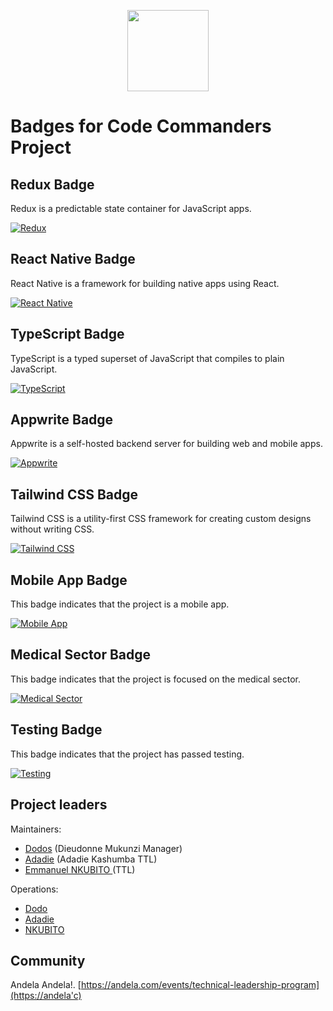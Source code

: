 



<p align="center">
    <img src="https://i.ebayimg.com/thumbs/images/g/1jUAAOSwSd5icJP3/s-l1600.jpg"
        height="130">
</p>


# Badges for Code Commanders Project

## Redux Badge
Redux is a predictable state container for JavaScript apps.

[![Redux](https://img.shields.io/badge/Redux-Toolkit-blue)](https://img.shields.io/badge/Redux-Toolkit-blue)

## React Native Badge
React Native is a framework for building native apps using React.

[![React Native](https://img.shields.io/badge/React_Native-0.65-green)](https://img.shields.io/badge/React_Native-0.65-green)

## TypeScript Badge
TypeScript is a typed superset of JavaScript that compiles to plain JavaScript.

[![TypeScript](https://img.shields.io/badge/TypeScript-4.5.4-blue)](https://img.shields.io/badge/TypeScript-4.5.4-blue)

## Appwrite Badge
Appwrite is a self-hosted backend server for building web and mobile apps.

[![Appwrite](https://img.shields.io/badge/Appwrite-v0.10.7-orange)](https://img.shields.io/badge/Appwrite-v0.10.7-orange)

## Tailwind CSS Badge
Tailwind CSS is a utility-first CSS framework for creating custom designs without writing CSS.

[![Tailwind CSS](https://img.shields.io/badge/Tailwind_CSS-v3.0.0-blueviolet)](https://img.shields.io/badge/Tailwind_CSS-v3.0.0-blueviolet)

## Mobile App Badge
This badge indicates that the project is a mobile app.

[![Mobile App](https://img.shields.io/badge/Mobile_App-React_Native-brightgreen)](https://img.shields.io/badge/Mobile_App-React_Native-brightgreen)

## Medical Sector Badge
This badge indicates that the project is focused on the medical sector.

[![Medical Sector](https://img.shields.io/badge/Medical_Sector-Healthcare-red)](https://img.shields.io/badge/Medical_Sector-Healthcare-red)

## Testing Badge
This badge indicates that the project has passed testing.

[![Testing](https://img.shields.io/badge/Testing-Passed-success)](https://img.shields.io/badge/Testing-Passed-success)


## Project leaders

Maintainers:

- [Dodos](https://github.com/mukunzidd) (Dieudonne Mukunzi Manager)
- [Adadie](https://github.com/Adadie/Adadie) (Adadie Kashumba TTL)
- [Emmanuel NKUBITO ](https://github.com/Nkbtemmy)(TTL)

Operations:

- [Dodo](https://github.com/mukunzidd)
- [Adadie](https://github.com/Adadie/Adadie)
- [NKUBITO ](https://github.com/Nkbtemmy/)

## Community

Andela  Andela!. [https://andela.com/events/technical-leadership-program](https://andela'c)

